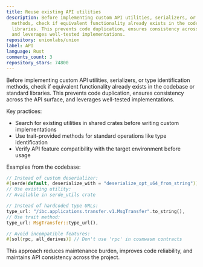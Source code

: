 ```yaml
---
title: Reuse existing API utilities
description: Before implementing custom API utilities, serializers, or type identification
  methods, check if equivalent functionality already exists in the codebase or standard
  libraries. This prevents code duplication, ensures consistency across the API surface,
  and leverages well-tested implementations.
repository: unionlabs/union
label: API
language: Rust
comments_count: 3
repository_stars: 74800
---
```


Before implementing custom API utilities, serializers, or type identification methods, check if equivalent functionality already exists in the codebase or standard libraries. This prevents code duplication, ensures consistency across the API surface, and leverages well-tested implementations.

Key practices:
- Search for existing utilities in shared crates before writing custom implementations
- Use trait-provided methods for standard operations like type identification
- Verify API feature compatibility with the target environment before usage

Examples from the codebase:
```rust
// Instead of custom deserializer:
#[serde(default, deserialize_with = "deserialize_opt_u64_from_string")]
// Use existing utility:
// Available in serde_utils crate

// Instead of hardcoded type URLs:
type_url: "/ibc.applications.transfer.v1.MsgTransfer".to_string(),
// Use trait method:
type_url: MsgTransfer::type_url(),

// Avoid incompatible features:
#[sol(rpc, all_derives)] // Don't use 'rpc' in cosmwasm contracts
```

This approach reduces maintenance burden, improves code reliability, and maintains API consistency across the project.